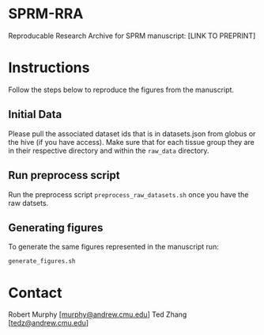 # SPRM-RRA
Reproducable Research Archive for SPRM manuscript: [LINK TO PREPRINT]

# Instructions

Follow the steps below to reproduce the figures from the manuscript.

## Initial Data 

Please pull the associated dataset ids that is in datasets.json from globus or the hive (if you have access). Make sure that for each tissue group they are in their respective directory and within the `raw_data` directory.

## Run preprocess script

Run the preprocess script `preprocess_raw_datasets.sh` once you have the raw datsets.

## Generating figures

To generate the same figures represented in the manuscript run: 

`generate_figures.sh`

# Contact

Robert Murphy [murphy@andrew.cmu.edu]
Ted Zhang [tedz@andrew.cmu.edu]
